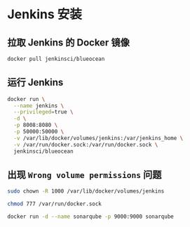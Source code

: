 # Jenkins 安装

## 拉取 Jenkins 的 Docker 镜像

```bash
docker pull jenkinsci/blueocean
```

## 运行 Jenkins

```bash
docker run \
  --name jenkins \
  --privileged=true \
  -d \
  -p 8008:8080 \
  -p 50000:50000 \
  -v /var/lib/docker/volumes/jenkins:/var/jenkins_home \
  -v /var/run/docker.sock:/var/run/docker.sock \
  jenkinsci/blueocean
```

## 出现 `Wrong volume permissions` 问题

```bash
sudo chown -R 1000 /var/lib/docker/volumes/jenkins

chmod 777 /var/run/docker.sock

docker run -d --name sonarqube -p 9000:9000 sonarqube
```
